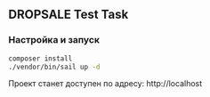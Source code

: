 ## DROPSALE Test Task

### Настройка и запуск
```bash
composer install
./vendor/bin/sail up -d
```

Проект станет доступен по адресу: http://localhost
